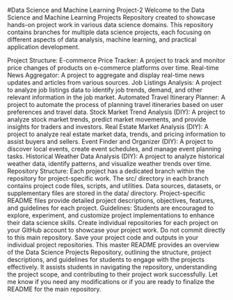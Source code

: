 #Data Science and Machine Learning Project-2
Welcome to the Data Science and Machine Learning Projects Repository created to showcase hands-on project work in various data science domains. This repository contains branches for multiple data science projects, each focusing on different aspects of data analysis, machine learning, and practical application development.

Project Structure:
E-commerce Price Tracker:
A project to track and monitor price changes of products on e-commerce platforms over time.
Real-time News Aggregator:
A project to aggregate and display real-time news updates and articles from various sources.
Job Listings Analysis:
A project to analyze job listings data to identify job trends, demand, and other relevant information in the job market.
Automated Travel Itinerary Planner:
A project to automate the process of planning travel itineraries based on user preferences and travel data.
Stock Market Trend Analysis (DIY):
A project to analyze stock market trends, predict market movements, and provide insights for traders and investors.
Real Estate Market Analysis (DIY):
A project to analyze real estate market data, trends, and pricing information to assist buyers and sellers.
Event Finder and Organizer (DIY):
A project to discover local events, create event schedules, and manage event planning tasks.
Historical Weather Data Analysis (DIY):
A project to analyze historical weather data, identify patterns, and visualize weather trends over time.
Repository Structure:
Each project has a dedicated branch within the repository for project-specific work.
The src/ directory in each branch contains project code files, scripts, and utilities.
Data sources, datasets, or supplementary files are stored in the data/ directory.
Project-specific README files provide detailed project descriptions, objectives, features, and guidelines for each project.
Guidelines:
Students are encouraged to explore, experiment, and customize project implementations to enhance their data science skills.
Create individual repositories for each project on your GitHub account to showcase your project work.
Do not commit directly to this main repository. Save your project code and outputs in your individual project repositories.
This master README provides an overview of the Data Science Projects Repository, outlining the structure, project descriptions, and guidelines for students to engage with the projects effectively. It assists students in navigating the repository, understanding the project scope, and contributing to their project work successfully. Let me know if you need any modifications or if you are ready to finalize the README for the main repository.
